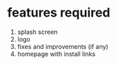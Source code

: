 # features required

1. splash screen
2. logo
3. fixes and improvements (if any)
4. homepage with install links
